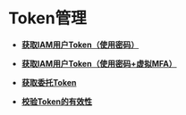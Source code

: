 # Token管理<a name="iam_30_0000"></a>

-   **[获取IAM用户Token（使用密码）](获取IAM用户Token（使用密码）.md)**  

-   **[获取IAM用户Token（使用密码+虚拟MFA）](获取IAM用户Token（使用密码+虚拟MFA）.md)**  

-   **[获取委托Token](获取委托Token.md)**  

-   **[校验Token的有效性](校验Token的有效性.md)**  


